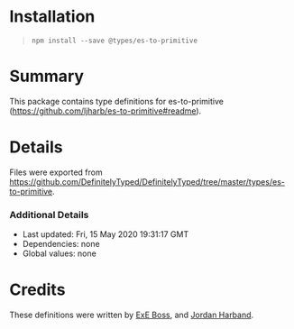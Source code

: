# Installation
> `npm install --save @types/es-to-primitive`

# Summary
This package contains type definitions for es-to-primitive (https://github.com/ljharb/es-to-primitive#readme).

# Details
Files were exported from https://github.com/DefinitelyTyped/DefinitelyTyped/tree/master/types/es-to-primitive.

### Additional Details
 * Last updated: Fri, 15 May 2020 19:31:17 GMT
 * Dependencies: none
 * Global values: none

# Credits
These definitions were written by [ExE Boss](https://github.com/ExE-Boss), and [Jordan Harband](https://github.com/ljharb).
